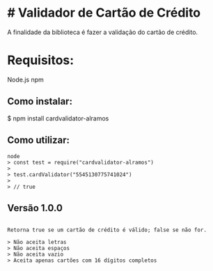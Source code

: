 # # Validador de Cartão de Crédito

A finalidade da biblioteca é fazer a validação do cartão de crédito.


# Requisitos:

Node.js
npm

## Como instalar:

$ npm install cardvalidator-alramos

## Como utilizar:

```
node
> const test = require("cardvalidator-alramos")
>
> test.cardValidator("5545130775741024")
>
> // true
```
## Versão 1.0.0
```

Retorna true se um cartão de crédito é válido; false se não for.

> Não aceita letras
> Não aceita espaços
> Não aceita vazio
> Aceita apenas cartões com 16 dígitos completos
```

